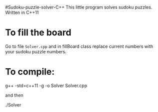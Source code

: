 #Sudoku-puzzle-solver-C++
This little program solves sudoku puzzles. Written in C++11

# To fill the board
Go to file `Solver.cpp` and in fillBoard class replace current numbers with your sudoku puzzle numbers.


# To compile:

g++ -std=c++11 -g -o Solver Solver.cpp

and then 

./Solver
